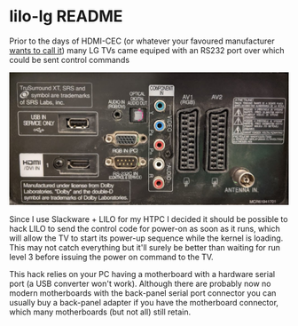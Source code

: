 lilo-lg README
==============

Prior to the days of HDMI-CEC (or whatever your favoured manufacturer 
[wants to call it](https://www.howtogeek.com/207186/how-to-enable-hdmi-cec-on-your-tv-and-why-you-should/)) 
many LG TVs came equiped with an RS232 port
over which could be sent control commands

![control port image](control-port.jpg "Connector Panel on 32LH2000")

Since I use Slackware + LILO for my HTPC 
I decided it should be possible to hack LILO to send the control code 
for power-on as soon as it runs, which will allow the TV to start its 
power-up sequence while the kernel is loading.  This may not catch everything but 
it'll surely be better than waiting for run level 3 before issuing the power
on command to the TV.

This hack relies on your PC having a motherboard with a hardware serial 
port (a USB converter won't work).  Although there are probably now no modern
motherboards with the back-panel serial port connector you can
usually buy a back-panel adapter if you have the motherboard connector,
which many motherboards (but not all) still retain.

